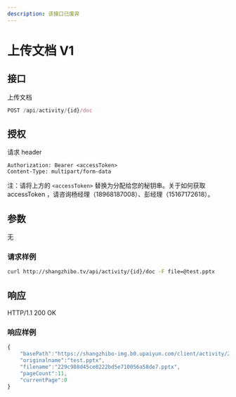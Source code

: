 ```yaml
---
description: 该接口已废弃
---
```


# 上传文档 V1

## 接口

上传文档

```javascript
POST /api/activity/{id}/doc
```

## 授权

请求 header

```http
Authorization: Bearer <accessToken>
Content-Type: multipart/form-data
```

注：请将上方的 `<accessToken>` 替换为分配给您的秘钥串。关于如何获取 accessToken ，请咨询杨经理（18968187008）、彭经理（15167172618）。

## 参数

无

### 请求样例

```bash
curl http://shangzhibo.tv/api/activity/{id}/doc -F file=@test.pptx
```

## 响应

HTTP/1.1 200 OK

### 响应样例

```javascript
{
    "basePath":"https://shangzhibo-img.b0.upaiyun.com/client/activity/2929745/doc/1555642339828",
    "originalname":"test.pptx",
    "filename":"229c988d45ce0222bd5e710056a58de7.pptx",
    "pageCount":11,
    "currentPage":0
}
```

